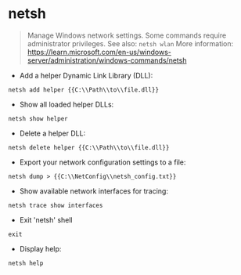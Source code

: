 # netsh

> Manage Windows network settings.
> Some commands require administrator privileges.
> See also: `netsh wlan`
> More information: https://learn.microsoft.com/en-us/windows-server/administration/windows-commands/netsh

- Add a helper Dynamic Link Library (DLL):

`netsh add helper {{C:\\Path\\to\\file.dll}}`

- Show all loaded helper DLLs:

`netsh show helper`

- Delete a helper DLL:

`netsh delete helper {{C:\\Path\\to\\file.dll}}`

- Export your network configuration settings to a file:

`netsh dump > {{C:\\NetConfig\\netsh_config.txt}}`

- Show available network interfaces for tracing:

`netsh trace show interfaces`

- Exit 'netsh' shell

`exit`

- Display help:

`netsh help` 
